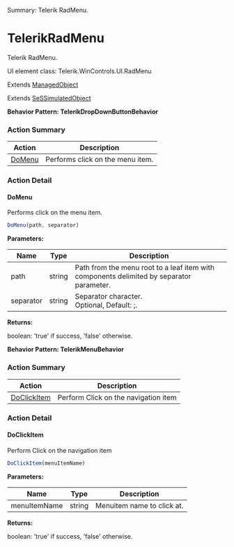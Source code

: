 Summary: Telerik RadMenu.

# TelerikRadMenu

Telerik RadMenu.
 
UI element class: Telerik.WinControls.UI.RadMenu

Extends [ManagedObject](ManagedObject.md)

Extends [SeSSimulatedObject](SeSSimulatedObject.md)





**Behavior Pattern: TelerikDropDownButtonBehavior**


<!-- ============================== property summary ========================== -->

	
<!-- ============================== action summary ========================== -->



### Action Summary

|  **Action** | **Description** | 
| ----------- | --------------- |
|	[DoMenu](#domenu) | Performs click on the menu item. |




<!-- ============================== property detail ========================== -->
	
	
<!-- ============================== action detail ========================== -->
	
### Action Detail
		
<a name="DoMenu"></a>    
#### DoMenu

Performs click on the menu item.

```javascript
DoMenu(path, separator) 
```


**Parameters:**

|	**Name** | **Type** | **Description** |
| ---------- | -------- | --------------- |
| path | string |	Path from the menu root to a leaf item with components delimited by separator parameter. |
| separator | string |	Separator character.<br>Optional, Default: ;. |




**Returns:**

boolean: 'true' if success, 'false' otherwise.



<a name="see.also.telerikradmenu.domenu"></a>

	




**Behavior Pattern: TelerikMenuBehavior**


<!-- ============================== property summary ========================== -->

	
<!-- ============================== action summary ========================== -->



### Action Summary

|  **Action** | **Description** | 
| ----------- | --------------- |
|	[DoClickItem](#doclickitem) | Perform Click on the navigation item |




<!-- ============================== property detail ========================== -->
	
	
<!-- ============================== action detail ========================== -->
	
### Action Detail
		
<a name="DoClickItem"></a>    
#### DoClickItem

Perform Click on the navigation item

```javascript
DoClickItem(menuItemName) 
```


**Parameters:**

|	**Name** | **Type** | **Description** |
| ---------- | -------- | --------------- |
| menuItemName | string |	Menuitem name to click at. |




**Returns:**

boolean: 'true' if success, 'false' otherwise.



<a name="see.also.telerikradmenu.doclickitem"></a>

	

